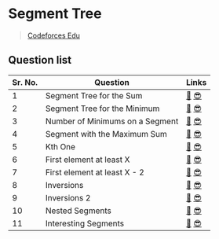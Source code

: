 # Segment Tree

> [Codeforces Edu](https://codeforces.com/edu/course/2)

## Question list

| Sr. No. | Question | Links |
| ------- | -------- | ----- |
| 1 | Segment Tree for the Sum | [🤔](https://codeforces.com/edu/course/2/lesson/4/1/practice/contest/273169/problem/A) [😎](https://github.com/RohitKumar-200/DSA/blob/main/Notes/Segment-tree/Segment_tree_for_the_sum.md)|
| 2 | Segment Tree for the Minimum | [🤔](https://codeforces.com/edu/course/2/lesson/4/1/practice/contest/273169/problem/B) [😎](https://github.com/RohitKumar-200/DSA/blob/main/Notes/Segment-tree/Segment_tree_for_the_minimum.md)|
| 3 | Number of Minimums on a Segment | [🤔](https://codeforces.com/edu/course/2/lesson/4/1/practice/contest/273169/problem/C) [😎](https://github.com/RohitKumar-200/DSA/blob/main/Notes/Segment-tree/Number_of_minimums_on_a_segment.md)|
| 4 | Segment with the Maximum Sum | [🤔](https://codeforces.com/edu/course/2/lesson/4/2/practice/contest/273278/problem/A) [😎](https://github.com/RohitKumar-200/DSA/blob/main/Notes/Segment-tree/Segment_with_the_maximum_sum.md)|
| 5 | Kth One | [🤔](https://codeforces.com/edu/course/2/lesson/4/2/practice/contest/273278/problem/B) [😎](https://github.com/RohitKumar-200/DSA/blob/main/Notes/Segment-tree/Kth_one.md)|
| 6 | First element at least X | [🤔](https://codeforces.com/edu/course/2/lesson/4/2/practice/contest/273278/problem/C) [😎](https://github.com/RohitKumar-200/DSA/blob/main/Notes/Segment-tree/First_element_at_least_x.md)|
| 7 | First element at least X - 2 | [🤔](https://codeforces.com/edu/course/2/lesson/4/2/practice/contest/273278/problem/D) [😎](https://github.com/RohitKumar-200/DSA/blob/main/Notes/Segment-tree/First_element_at_least_x_2.md)|
| 8 | Inversions | [🤔](https://codeforces.com/edu/course/2/lesson/4/3/practice/contest/274545/problem/A) [😎](https://github.com/RohitKumar-200/DSA/blob/main/Notes/Segment-tree/Inversions.md)|
| 9 | Inversions 2 | [🤔](https://codeforces.com/edu/course/2/lesson/4/3/practice/contest/274545/problem/B) [😎](https://github.com/RohitKumar-200/DSA/blob/main/Notes/Segment-tree/Inversions_2.md)|
| 10 | Nested Segments | [🤔](https://codeforces.com/edu/course/2/lesson/4/3/practice/contest/274545/problem/C) [😎](https://github.com/RohitKumar-200/DSA/blob/main/Notes/Segment-tree/Nested_segments.md)|
| 11 | Interesting Segments | [🤔](https://codeforces.com/edu/course/2/lesson/4/3/practice/contest/274545/problem/D) [😎](https://github.com/RohitKumar-200/DSA/blob/main/Notes/Segment-tree/Interesting_segments.md)|
